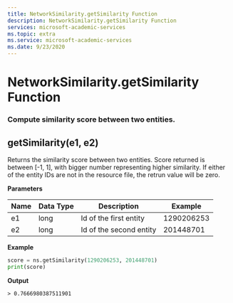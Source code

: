 ```yaml
---
title: NetworkSimilarity.getSimilarity Function
description: NetworkSimilarity.getSimilarity Function
services: microsoft-academic-services
ms.topic: extra
ms.service: microsoft-academic-services
ms.date: 9/23/2020
---
```

# NetworkSimilarity.getSimilarity Function

### Compute similarity score between two entities.

## getSimilarity(e1, e2)

Returns the similarity score between two entities.
Score returned is between [-1, 1], with bigger number representing higher similarity.
If either of the entity IDs are not in the resource file, the retrun value will be zero.

**Parameters**

Name | Data Type | Description | Example
--- | --- | --- | ---
e1 | long | Id of the first entity | 1290206253
e2 | long | Id of the second entity | 201448701

**Example**

   ```Python
   score = ns.getSimilarity(1290206253, 201448701)
   print(score)
   ```

**Output**

    > 0.7666980387511901
